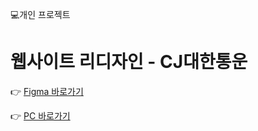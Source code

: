 💻개인 프로젝트

# 웹사이트 리디자인 - CJ대한통운

👉 [Figma 바로가기]()

👉 [PC 바로가기](https://hwangseongi.github.io/CJLogistics/)
